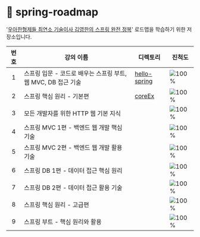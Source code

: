 # 🌱 spring-roadmap
'[우아한형제들 최연소 기술이사 김영한의 스프링 완전 정복](https://www.inflearn.com/roadmaps/373)' 로드맵을 학습하기 위한 저장소입니다.

| 번호 | 강의 이름 | 디렉토리 | 진척도 |
| :---: | --- | --- | --- |
| 1 | 스프링 입문 - 코드로 배우는 스프링 부트, 웹 MVC, DB 접근 기술 | [hello-spring](/hello-spring) | ![100%](https://progress-bar.dev/28/?width=200&scale=28&suffix=/28) |
| 2 | 스프링 핵심 원리 - 기본편 | [coreEx](/coreEx) | ![100%](https://progress-bar.dev/30/?width=200&scale=65&suffix=/65)
| 3 | 모든 개발자를 위한 HTTP 웹 기본 지식 | | ![100%](https://progress-bar.dev/0/?width=200&scale=41&suffix=/41) |
| 4 | 스프링 MVC 1편 - 백엔드 웹 개발 핵심 기술 | | ![100%](https://progress-bar.dev/0/?width=200&scale=72&suffix=/72) |
| 5 | 스프링 MVC 2편 - 백엔드 웹 개발 활용 기술 | | ![100%](https://progress-bar.dev/0/?width=200&scale=129&suffix=/129) |
| 6 | 스프링 DB 1편 - 데이터 접근 핵심 원리 | | ![100%](https://progress-bar.dev/0/?width=200&scale=57&suffix=/57) |
| 7 | 스프링 DB 2편 - 데이터 접근 활용 기술 | | ![100%](https://progress-bar.dev/0/?width=200&scale=88&suffix=/88) |
| 8 | 스프링 핵심 원리 - 고급편 | | ![100%](https://progress-bar.dev/0/?width=200&scale=125&suffix=/125) |
| 9 | 스프링 부트 - 핵심 원리와 활용 | | ![100%](https://progress-bar.dev/0/?width=200&scale=107&suffix=/107) |
